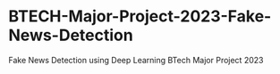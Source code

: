 # BTECH-Major-Project-2023-Fake-News-Detection
Fake News Detection using Deep Learning BTech Major Project 2023
